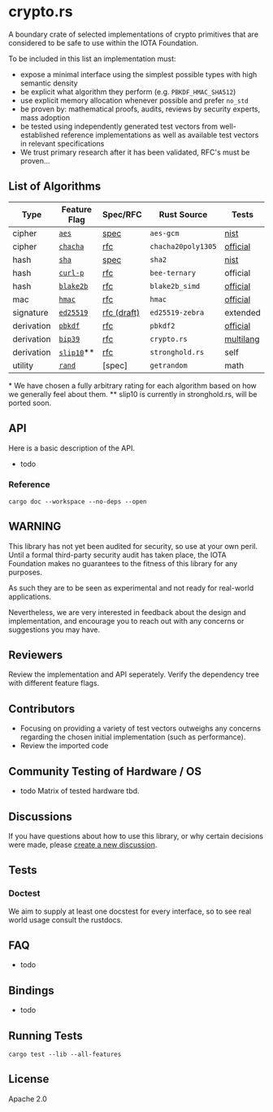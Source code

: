 # crypto.rs

A boundary crate of selected implementations of crypto primitives that are considered to be safe to use within the IOTA Foundation.

To be included in this list an implementation must:
* expose a minimal interface using the simplest possible types with high semantic density
* be explicit what algorithm they perform (e.g. `PBKDF_HMAC_SHA512`)
* use explicit memory allocation whenever possible and prefer `no_std`
* be proven by: mathematical proofs, audits, reviews by security experts, mass adoption
* be tested using independently generated test vectors from well-established reference implementations as well as available test vectors in relevant specifications
* We trust primary research after it has been validated, RFC's must be proven...

## List of Algorithms

| Type | Feature Flag | Spec/RFC | Rust Source | Tests | Rating* | 
| - | - | - | - | - | - | 
| cipher | [`aes`](/src/ciphers/aes.rs) | [spec](https://csrc.nist.gov/CSRC/media/Projects/Cryptographic-Algorithm-Validation-Program/documents/mac/gcmvs.pdf) | `aes-gcm` | [nist](ttps://csrc.nist.gov/Projects/Cryptographic-Algorithm-Validation-Program/CAVP-TESTING-BLOCK-CIPHER-MODES#GCMVS) | ★★★☆☆ |
| cipher | [`chacha`](/src/ciphers/chacha.rs) | [rfc](https://tools.ietf.org/html/draft-arciszewski-xchacha-03) | `chacha20poly1305` | [official](https://tools.ietf.org/html/draft-arciszewski-xchacha-03#appendix-A.3) | ★★★★★ |
| hash | [`sha`](/src/hashes/sha.rs) | [spec](https://csrc.nist.gov/CSRC/media/Projects/Cryptographic-Algorithm-Validation-Program/documents/shs/SHAVS.pdf) | `sha2` | [nist](https://csrc.nist.gov/Projects/Cryptographic-Algorithm-Validation-Program/Secure-Hashing#shavs) | ★★★★★ | 
| hash | [`curl-p`](/src/hashes/curl_p.rs) | [rfc](https://github.com/iotaledger/bee-rfcs/blob/master/text/0034-ternary-hash.md) | `bee-ternary` | official | ★★☆☆☆ | 
| hash | [`blake2b`](/src/hashes/blake2b.rs) |[rfc](https://tools.ietf.org/html/rfc7693) | `blake2b_simd` | [official](https://github.com/BLAKE2/BLAKE2/tree/master/testvectors) | ★★★★☆ |
| mac | [`hmac`](/src/macs/hmac.rs) | [rfc](https://tools.ietf.org/html/rfc4231) | `hmac` | [official](https://tools.ietf.org/html/rfc4231#section-4.2) | ★★★★☆ | 
| signature | [`ed25519`]() | [rfc (draft)](https://github.com/iotaledger/protocol-rfcs/pull/28) | `ed25519-zebra` | extended |  ★★★★☆ | `ed25519` |
| derivation | [`pbkdf`]() | [rfc](https://tools.ietf.org/html/rfc6070) | `pbkdf2` | [official](https://tools.ietf.org/html/rfc6070#section-2) | ★★★★☆ |
| derivation | [`bip39`]() | [rfc](https://github.com/bitcoin/bips/blob/master/bip-0039.mediawiki) |`crypto.rs` | [multilang](https://github.com/bip32JP/bip32JP.github.io/blob/master/test_JP_BIP39.json) | ★★☆☆☆ |
| derivation | [`slip10`]()*\* | [rfc](https://github.com/satoshilabs/slips/blob/master/slip-0010.md )| `stronghold.rs` | self | ★★☆☆☆ |
| utility | [`rand`]() | [spec] | `getrandom` | math | ★★★★★ |


\* We have chosen a fully arbitrary rating for each algorithm based on how we generally feel about them. 
\*\* slip10 is currently in stronghold.rs, will be ported soon.

## API
Here is a basic description of the API.

- todo

### Reference
```
cargo doc --workspace --no-deps --open
```
## WARNING
This library has not yet been audited for security, so use at your own peril.
Until a formal third-party security audit has taken place, the IOTA Foundation makes no guarantees to the fitness of this library for any purposes.

As such they are to be seen as experimental and not ready for real-world applications.

Nevertheless, we are very interested in feedback about the design and implementation,
and encourage you to reach out with any concerns or suggestions you may have.

## Reviewers
Review the implementation and API seperately. Verify the dependency tree with different feature flags.

## Contributors
- Focusing on providing a variety of test vectors outweighs any concerns regarding the chosen initial implementation (such as performance).
- Review the imported code

## Community Testing of Hardware / OS
- todo Matrix of tested hardware tbd.


## Discussions
If you have questions about how to use this library, or why certain decisions were made, please [create a new discussion](https://github.com/iotaledger/crypto.rs/discussions).


## Tests
### Doctest
We aim to supply at least one docstest for every interface, so to see real world usage consult the rustdocs. 

## FAQ
- todo

## Bindings
- todo


## Running Tests
```
cargo test --lib --all-features
```

## License
Apache 2.0
